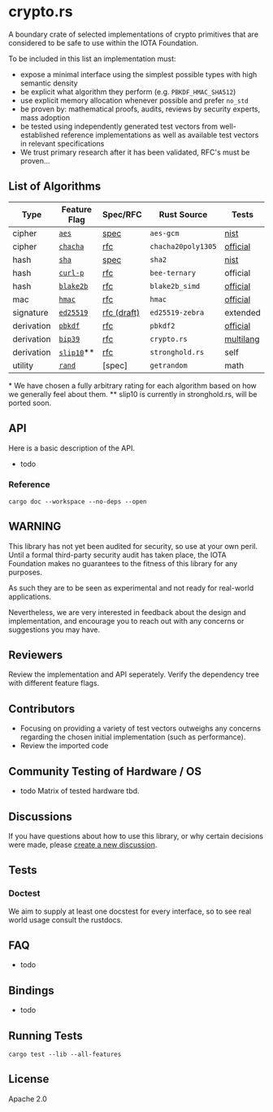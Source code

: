 # crypto.rs

A boundary crate of selected implementations of crypto primitives that are considered to be safe to use within the IOTA Foundation.

To be included in this list an implementation must:
* expose a minimal interface using the simplest possible types with high semantic density
* be explicit what algorithm they perform (e.g. `PBKDF_HMAC_SHA512`)
* use explicit memory allocation whenever possible and prefer `no_std`
* be proven by: mathematical proofs, audits, reviews by security experts, mass adoption
* be tested using independently generated test vectors from well-established reference implementations as well as available test vectors in relevant specifications
* We trust primary research after it has been validated, RFC's must be proven...

## List of Algorithms

| Type | Feature Flag | Spec/RFC | Rust Source | Tests | Rating* | 
| - | - | - | - | - | - | 
| cipher | [`aes`](/src/ciphers/aes.rs) | [spec](https://csrc.nist.gov/CSRC/media/Projects/Cryptographic-Algorithm-Validation-Program/documents/mac/gcmvs.pdf) | `aes-gcm` | [nist](ttps://csrc.nist.gov/Projects/Cryptographic-Algorithm-Validation-Program/CAVP-TESTING-BLOCK-CIPHER-MODES#GCMVS) | ★★★☆☆ |
| cipher | [`chacha`](/src/ciphers/chacha.rs) | [rfc](https://tools.ietf.org/html/draft-arciszewski-xchacha-03) | `chacha20poly1305` | [official](https://tools.ietf.org/html/draft-arciszewski-xchacha-03#appendix-A.3) | ★★★★★ |
| hash | [`sha`](/src/hashes/sha.rs) | [spec](https://csrc.nist.gov/CSRC/media/Projects/Cryptographic-Algorithm-Validation-Program/documents/shs/SHAVS.pdf) | `sha2` | [nist](https://csrc.nist.gov/Projects/Cryptographic-Algorithm-Validation-Program/Secure-Hashing#shavs) | ★★★★★ | 
| hash | [`curl-p`](/src/hashes/curl_p.rs) | [rfc](https://github.com/iotaledger/bee-rfcs/blob/master/text/0034-ternary-hash.md) | `bee-ternary` | official | ★★☆☆☆ | 
| hash | [`blake2b`](/src/hashes/blake2b.rs) |[rfc](https://tools.ietf.org/html/rfc7693) | `blake2b_simd` | [official](https://github.com/BLAKE2/BLAKE2/tree/master/testvectors) | ★★★★☆ |
| mac | [`hmac`](/src/macs/hmac.rs) | [rfc](https://tools.ietf.org/html/rfc4231) | `hmac` | [official](https://tools.ietf.org/html/rfc4231#section-4.2) | ★★★★☆ | 
| signature | [`ed25519`]() | [rfc (draft)](https://github.com/iotaledger/protocol-rfcs/pull/28) | `ed25519-zebra` | extended |  ★★★★☆ | `ed25519` |
| derivation | [`pbkdf`]() | [rfc](https://tools.ietf.org/html/rfc6070) | `pbkdf2` | [official](https://tools.ietf.org/html/rfc6070#section-2) | ★★★★☆ |
| derivation | [`bip39`]() | [rfc](https://github.com/bitcoin/bips/blob/master/bip-0039.mediawiki) |`crypto.rs` | [multilang](https://github.com/bip32JP/bip32JP.github.io/blob/master/test_JP_BIP39.json) | ★★☆☆☆ |
| derivation | [`slip10`]()*\* | [rfc](https://github.com/satoshilabs/slips/blob/master/slip-0010.md )| `stronghold.rs` | self | ★★☆☆☆ |
| utility | [`rand`]() | [spec] | `getrandom` | math | ★★★★★ |


\* We have chosen a fully arbitrary rating for each algorithm based on how we generally feel about them. 
\*\* slip10 is currently in stronghold.rs, will be ported soon.

## API
Here is a basic description of the API.

- todo

### Reference
```
cargo doc --workspace --no-deps --open
```
## WARNING
This library has not yet been audited for security, so use at your own peril.
Until a formal third-party security audit has taken place, the IOTA Foundation makes no guarantees to the fitness of this library for any purposes.

As such they are to be seen as experimental and not ready for real-world applications.

Nevertheless, we are very interested in feedback about the design and implementation,
and encourage you to reach out with any concerns or suggestions you may have.

## Reviewers
Review the implementation and API seperately. Verify the dependency tree with different feature flags.

## Contributors
- Focusing on providing a variety of test vectors outweighs any concerns regarding the chosen initial implementation (such as performance).
- Review the imported code

## Community Testing of Hardware / OS
- todo Matrix of tested hardware tbd.


## Discussions
If you have questions about how to use this library, or why certain decisions were made, please [create a new discussion](https://github.com/iotaledger/crypto.rs/discussions).


## Tests
### Doctest
We aim to supply at least one docstest for every interface, so to see real world usage consult the rustdocs. 

## FAQ
- todo

## Bindings
- todo


## Running Tests
```
cargo test --lib --all-features
```

## License
Apache 2.0
